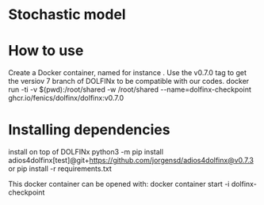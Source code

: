 # Stochastic model

# How to use
Create a Docker container, named for instance <dolfinx-checkpoint>. Use the v0.7.0 tag to get the versiov 7 branch of DOLFINx to be compatible with our codes.
  docker run -ti -v $(pwd):/root/shared -w /root/shared --name=dolfinx-checkpoint ghcr.io/fenics/dolfinx/dolfinx:v0.7.0

# Installing dependencies
install <adios4dolfinx> on top of DOLFINx
  python3 -m pip install adios4dolfinx[test]@git+https://github.com/jorgensd/adios4dolfinx@v0.7.3
or
  pip install -r requirements.txt

This docker container can be opened with:
  docker container start -i dolfinx-checkpoint
